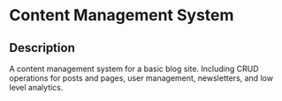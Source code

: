 # Content Management System

## Description

A content management system for a basic blog site. Including CRUD operations for posts and pages, user management, newsletters, and low level analytics.
